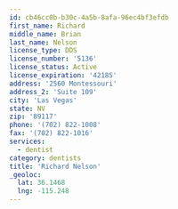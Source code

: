 ```yaml
---
id: cb46cc0b-b30c-4a5b-8afa-96ec4bf3efdb
first_name: Richard
middle_name: Brian
last_name: Nelson
license_type: DDS
license_number: '5136'
license_status: Active
license_expiration: '42185'
address: '2560 Montessouri'
address_2: 'Suite 109'
city: 'Las Vegas'
state: NV
zip: '89117'
phone: '(702) 822-1008'
fax: '(702) 822-1016'
services:
  - dentist
category: dentists
title: 'Richard Nelson'
_geoloc:
  lat: 36.1468
  lng: -115.248
---
```

